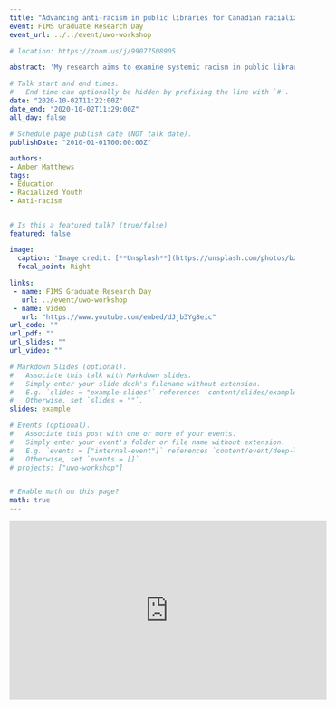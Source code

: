 ```yaml
---
title: "Advancing anti-racism in public libraries for Canadian racialized youth"
event: FIMS Graduate Research Day
event_url: ../../event/uwo-workshop

# location: https://zoom.us/j/99077508905

abstract: 'My research aims to examine systemic racism in public libraries and its impacts on racialized youth in Canada. It is grounded in an anti-oppression methodology, specifically anti-racism, and suggests that failing to account for race and redress systemic power relationships in public library development and policy denies historical imbalances of power and serves to further entrench systemic racism. Principally, I am concerned with the untenable position of library policy being both neutral and diverse and aim to identify reflective anti-oppressive practices that support all Canadian youth. This presentation will focus on the design and methodological foundation of my research project entitled "Advancing anti-racism in public libraries for Canadian racialized youth". This is an urgent and relevant inquiry into how systemic racism impacts service delivery to racialized youth in Canadian public libraries and responds to immediate and resounding calls to examine the role of social institutions in perpetuating inequity and our collective responsibility to address structural barriers.'

# Talk start and end times.
#   End time can optionally be hidden by prefixing the line with `#`.
date: "2020-10-02T11:22:00Z"
date_end: "2020-10-02T11:29:00Z"
all_day: false

# Schedule page publish date (NOT talk date).
publishDate: "2010-01-01T00:00:00Z"

authors:
- Amber Matthews
tags: 
- Education
- Racialized Youth
- Anti-racism


# Is this a featured talk? (true/false)
featured: false

image:
  caption: 'Image credit: [**Unsplash**](https://unsplash.com/photos/bzdhc5b3Bxs)'
  focal_point: Right

links:
 - name: FIMS Graduate Research Day
   url: ../event/uwo-workshop
 - name: Video
   url: "https://www.youtube.com/embed/dJjb3Yg8eic"
url_code: ""
url_pdf: ""
url_slides: ""
url_video: ""

# Markdown Slides (optional).
#   Associate this talk with Markdown slides.
#   Simply enter your slide deck's filename without extension.
#   E.g. `slides = "example-slides"` references `content/slides/example-slides.md`.
#   Otherwise, set `slides = ""`.
slides: example

# Events (optional).
#   Associate this post with one or more of your events.
#   Simply enter your event's folder or file name without extension.
#   E.g. `events = ["internal-event"]` references `content/event/deep-learning/index.md`.
#   Otherwise, set `events = []`.
# projects: ["uwo-workshop"]


# Enable math on this page?
math: true
---
```


<iframe width="560" height="315" src="https://www.youtube.com/embed/dJjb3Yg8eic" frameborder="0" allow="accelerometer; autoplay; clipboard-write; encrypted-media; gyroscope; picture-in-picture" allowfullscreen></iframe>
